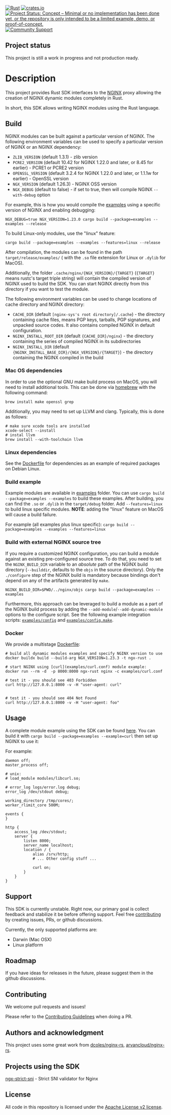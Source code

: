 [![Rust](https://github.com/nginx/ngx-rust/actions/workflows/ci.yaml/badge.svg)](https://github.com/nginx/ngx-rust/actions/workflows/ci.yaml)
[![crates.io](https://img.shields.io/crates/v/ngx.svg)](https://crates.io/crates/ngx)
[![Project Status: Concept – Minimal or no implementation has been done yet, or the repository is only intended to be a limited example, demo, or proof-of-concept.](https://www.repostatus.org/badges/latest/concept.svg)](https://www.repostatus.org/#concept)
[![Community Support](https://badgen.net/badge/support/community/cyan?icon=awesome)](https://github.com/nginx/ngx-rust/discussions)


## Project status
This project is still a work in progress and not production ready.

# Description

This project provides Rust SDK interfaces to the [NGINX](https://nginx.com) proxy allowing the creation of NGINX
dynamic modules completely in Rust.

In short, this SDK allows writing NGINX modules using the Rust language.

## Build

NGINX modules can be built against a particular version of NGINX. The following environment variables can be used to specify a particular version of NGINX or an NGINX dependency:

* `ZLIB_VERSION` (default 1.3.1) - zlib version
* `PCRE2_VERSION` (default 10.42 for NGINX 1.22.0 and later, or 8.45 for earlier) - PCRE1 or PCRE2 version
* `OPENSSL_VERSION` (default 3.2.4 for NGINX 1.22.0 and later, or 1.1.1w for earlier) - OpenSSL version
* `NGX_VERSION` (default 1.26.3) - NGINX OSS version
* `NGX_DEBUG` (default to false) -  if set to true, then will compile NGINX `--with-debug` option

For example, this is how you would compile the [examples](examples) using a specific version of NGINX and enabling
debugging:
```
NGX_DEBUG=true NGX_VERSION=1.23.0 cargo build --package=examples --examples --release
```

To build Linux-only modules, use the "linux" feature:
```
cargo build --package=examples --examples --features=linux --release
```

After compilation, the modules can be found in the path `target/release/examples/` ( with the `.so` file extension for
Linux or `.dylib` for MacOS).

Additionally, the folder  `.cache/nginx/{NGX_VERSION}/{TARGET}` (`{TARGET}` means rustc's target triple string) will contain the compiled version of NGINX used to build
the SDK. You can start NGINX directly from this directory if you want to test the module.

The following environment variables can be used to change locations of cache directory and NGINX directory:

* `CACHE_DIR` (default `[nginx-sys's root directory]/.cache`) - the directory containing cache files, means PGP keys, tarballs, PGP signatures, and unpacked source codes. It also contains compiled NGINX in default configuration.
* `NGINX_INSTALL_ROOT_DIR` (default `{CACHE_DIR}/nginx`) - the directory containing the series of compiled NGINX in its subdirectories
* `NGINX_INSTALL_DIR` (default `{NGINX_INSTALL_BASE_DIR}/{NGX_VERSION}/{TARGET}`) - the directory containing the NGINX compiled in the build

### Mac OS dependencies

In order to use the optional GNU make build process on MacOS, you will need to install additional tools. This can be
done via [homebrew](https://brew.sh/) with the following command:
```
brew install make openssl grep
```

Additionally, you may need to set up LLVM and clang. Typically, this is done as follows:

```
# make sure xcode tools are installed
xcode-select --install
# instal llvm
brew install --with-toolchain llvm
```

### Linux dependencies

See the [Dockerfile](Dockerfile) for dependencies as an example of required packages on Debian Linux.

### Build example

Example modules are available in [examples](examples) folder. You can use `cargo build --package=examples --examples` to build these examples. After building, you can find the `.so` or `.dylib` in the `target/debug` folder. Add `--features=linux` to build linux specific modules. **NOTE**: adding the "linux" feature on MacOS will cause a build failure.

For example (all examples plus linux specific):
`cargo build --package=examples --examples --features=linux`

### Build with external NGINX source tree

If you require a customized NGINX configuration, you can build a module against an existing pre-configured source tree.
To do that, you need to set the `NGINX_BUILD_DIR` variable to an _absolute_ path of the NGINX build directory (`--builddir`, defaults to the `objs` in the source directory).
Only the `./configure` step of the NGINX build is mandatory because bindings don't depend on any of the artifacts generated by `make`.


```
NGINX_BUILD_DIR=$PWD/../nginx/objs cargo build --package=examples --examples

```

Furthermore, this approach can be leveraged to build a module as a part of the NGINX build process by adding the `--add-module`/`--add-dynamic-module` options to the configure script.
See the following example integration scripts: [`examples/config`](examples/config) and [`examples/config.make`](examples/config.make).

### Docker

We provide a multistage [Dockerfile](Dockerfile):

    # build all dynamic modules examples and specify NGINX version to use
    docker buildx build --build-arg NGX_VERSION=1.23.3 -t ngx-rust .

    # start NGINX using [curl](examples/curl.conf) module example:
    docker run --rm -d  -p 8000:8000 ngx-rust nginx -c examples/curl.conf

    # test it - you should see 403 Forbidden
    curl http://127.0.0.1:8000 -v -H "user-agent: curl"


    # test it - you should see 404 Not Found
    curl http://127.0.0.1:8000 -v -H "user-agent: foo"

## Usage

A complete module example using the SDK can be found [here](examples/curl.rs). You can build it with
`cargo build --package=examples --example=curl` then set up NGINX to use it:

For example:
```nginx
daemon off;
master_process off;

# unix:
# load_module modules/libcurl.so;

# error_log logs/error.log debug;
error_log /dev/stdout debug;

working_directory /tmp/cores/;
worker_rlimit_core 500M;

events {
}

http {
    access_log /dev/stdout;
    server {
        listen 8000;
        server_name localhost;
        location / {
            alias /srv/http;
            # ... Other config stuff ...

            curl on;
        }
    }
}
```

## Support
This SDK is currently unstable. Right now, our primary goal is collect feedback and stabilize it be before
offering support. Feel free [contributing](CONTRIBUTING.md) by creating issues, PRs, or github discussions.

Currently, the only supported platforms are:
* Darwin (Mac OSX)
* Linux platform

## Roadmap
If you have ideas for releases in the future, please suggest them in the github discussions.

## Contributing

We welcome pull requests and issues!

Please refer to the [Contributing Guidelines](CONTRIBUTING.md) when doing a PR.

## Authors and acknowledgment
This project uses some great work from [dcoles/nginx-rs](https://github.com/dcoles/nginx-rs),
[arvancloud/nginx-rs](https://github.com/arvancloud/nginx-rs).

## Projects using the SDK

[ngx-strict-sni](https://github.com/JyJyJcr/ngx-strict-sni) - Strict SNI validator for Nginx

## License

All code in this repository is licensed under the
[Apache License v2 license](LICENSE).
